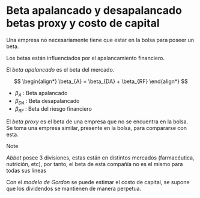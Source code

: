 # Beta apalancado y desapalancado betas proxy y costo de capital

Una empresa no necesariamente tiene que estar en la bolsa para poseer un beta.

Los betas están influenciados por el apalancamiento financiero.

El _beta apalancado_ es el beta del mercado.

$$
\begin{align*}
	\beta_{A} = \beta_{DA} + \beta_{RF}
\end{align*}
$$

- $\beta_{A}$ : Beta apalancado
- $\beta_{DA}$ : Beta desapalancado
- $\beta_{RF}$ : Beta del riesgo financiero

El _beta proxy_ es el beta de una empresa que no se encuentra en la bolsa. Se toma una empresa similar, presente en la bolsa, para compararse con esta.


>[!Note]
>_Abbot_ posee 3 divisiones, estas están en distintos mercados (farmacéutica, nutrición, etc), por tanto, el beta de esta compañía no es el mismo para todas sus líneas


Con el _modelo de Gordon_ se puede estimar el costo de capital, se supone que los dividendos se mantienen de manera perpetua.



